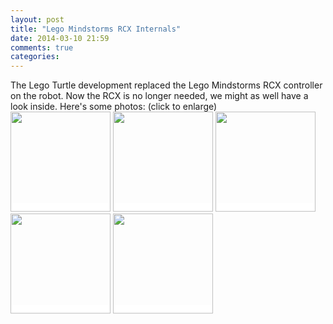 ```yaml
---
layout: post
title: "Lego Mindstorms RCX Internals"
date: 2014-03-10 21:59
comments: true
categories: 
---
```


<p>The Lego Turtle development replaced the Lego Mindstorms RCX controller on the robot. Now the RCX is no longer needed, we might as well have a look inside. Here's some photos: (click to enlarge)<br/>
<a href="//files.ianrenton.com/sites/legoturtle/nxt.jpg" style="padding:0; background-color: white;"><img src="//files.ianrenton.com/sites/legoturtle/nxt.jpg" height="160px"/></a> 
<a href="//files.ianrenton.com/sites/legoturtle/nxt-battery-compartment.jpg" style="padding:0; background-color: white;"><img src="//files.ianrenton.com/sites/legoturtle/nxt-battery-compartment.jpg" height="160px"/></a> 
<a href="//files.ianrenton.com/sites/legoturtle/nxt-pcb-exposed.jpg" style="padding:0; background-color: white;"><img src="//files.ianrenton.com/sites/legoturtle/nxt-pcb-exposed.jpg" height="160px"/></a> 
<a href="//files.ianrenton.com/sites/legoturtle/nxt-pcb-and-front.jpg" style="padding:0; background-color: white;"><img src="//files.ianrenton.com/sites/legoturtle/nxt-pcb-and-front.jpg" height="160px"/></a> 
<a href="//files.ianrenton.com/sites/legoturtle/nxt-pcb-detail.jpg" style="padding:0; background-color: white;"><img src="//files.ianrenton.com/sites/legoturtle/nxt-pcb-detail.jpg" height="160px"/></a> 